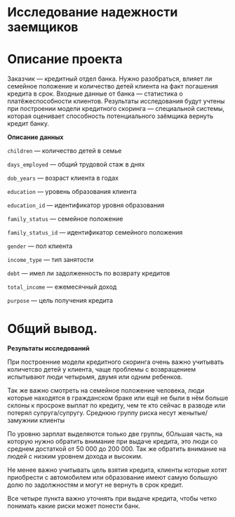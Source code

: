 # Исследование надежности заемщиков


# Описание проекта

Заказчик — кредитный отдел банка. Нужно разобраться, влияет ли семейное положение и количество детей клиента на факт погашения кредита в срок. Входные данные от банка — статистика о платёжеспособности клиентов.
Результаты исследования будут учтены при построении модели кредитного скоринга — специальной системы, которая оценивает способность потенциального заёмщика вернуть кредит банку.

**Описание данных**

`children` — количество детей в семье

`days_employed` — общий трудовой стаж в днях

`dob_years` — возраст клиента в годах

`education` — уровень образования клиента

`education_id` — идентификатор уровня образования

`family_status` — семейное положение

`family_status_id` — идентификатор семейного положения

`gender` — пол клиента

`income_type` — тип занятости

`debt` — имел ли задолженность по возврату кредитов

`total_income` — ежемесячный доход

`purpose` — цель получения кредита

# Общий вывод.

**Результаты исследований**

При построенние модели кредитного скоринга очень важно учитывать количетсво детей у клиента, чаще проблемы с возвращением испытывают люди четырьмя, двумя или одним ребенков.

Так же важно смотреть на семейное положение человека, люди которые находятся в гражданском браке или ещё не были в нём больше склоны к просроке выплат по кредиту, чем те кто сейчас в разводе или потерял супруга/супругу. Среднюю группу риска несут женытые/замужнии клиенты

По уровню зарплат выделяются только две группы, бОльшая часть, на которую нужно обратить внимание при выдаче кредита, это люди со среднем достаткой от 50 000 до 200 000. Так же обратить внимание на людей с низким уровнем дохода и высоким.

Не менее важно учитывать цель взятия кредита, клиенты которые хотят приобрести с автомобилем или образование имеют самую большую долю по задолжностям и могут не вернуть в срок кредит.

Все четыре пункта важно уточнять при выдаче кредита, чтобы четко понимать какие риски может понести банк.


